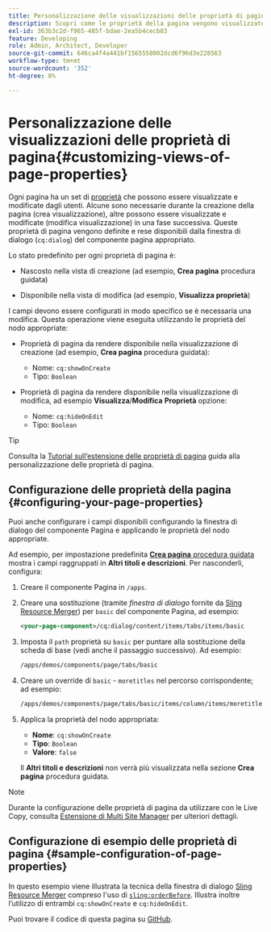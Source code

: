```yaml
---
title: Personalizzazione delle visualizzazioni delle proprietà di pagina
description: Scopri come le proprietà della pagina vengono visualizzate e modificate dagli autori.
exl-id: 363b3c2d-f965-485f-bdae-2ea5b4cecb83
feature: Developing
role: Admin, Architect, Developer
source-git-commit: 646ca4f4a441bf1565558002dcd6f96d3e228563
workflow-type: tm+mt
source-wordcount: '352'
ht-degree: 0%

---
```


# Personalizzazione delle visualizzazioni delle proprietà di pagina{#customizing-views-of-page-properties}

Ogni pagina ha un set di [proprietà](/help/sites-cloud/authoring/sites-console/page-properties.md) che possono essere visualizzate e modificate dagli utenti. Alcune sono necessarie durante la creazione della pagina (crea visualizzazione), altre possono essere visualizzate e modificate (modifica visualizzazione) in una fase successiva. Queste proprietà di pagina vengono definite e rese disponibili dalla finestra di dialogo (`cq:dialog`) del componente pagina appropriato.

Lo stato predefinito per ogni proprietà di pagina è:

* Nascosto nella vista di creazione (ad esempio, **Crea pagina** procedura guidata)

* Disponibile nella vista di modifica (ad esempio, **Visualizza proprietà**)

I campi devono essere configurati in modo specifico se è necessaria una modifica. Questa operazione viene eseguita utilizzando le proprietà del nodo appropriate:

* Proprietà di pagina da rendere disponibile nella visualizzazione di creazione (ad esempio, **Crea pagina** procedura guidata):

   * Nome: `cq:showOnCreate`
   * Tipo: `Boolean`

* Proprietà di pagina da rendere disponibile nella visualizzazione di modifica, ad esempio **Visualizza**/**Modifica**  **Proprietà** opzione:

   * Nome: `cq:hideOnEdit`
   * Tipo: `Boolean`

>[!TIP]
>
>Consulta la [Tutorial sull’estensione delle proprietà di pagina](https://experienceleague.adobe.com/docs/experience-manager-learn/sites/developing/page-properties-technical-video-develop.html) guida alla personalizzazione delle proprietà di pagina.

## Configurazione delle proprietà della pagina {#configuring-your-page-properties}

Puoi anche configurare i campi disponibili configurando la finestra di dialogo del componente Pagina e applicando le proprietà del nodo appropriate.

Ad esempio, per impostazione predefinita [**Crea pagina** procedura guidata](/help/sites-cloud/authoring/sites-console/creating-pages.md#creating-a-new-page) mostra i campi raggruppati in **Altri titoli e descrizioni**. Per nasconderli, configura:

1. Creare il componente Pagina in `/apps`.
1. Creare una sostituzione (tramite *finestra di dialogo* fornite da [Sling Resource Merger](/help/implementing/developing/introduction/sling-resource-merger.md)) per `basic` del componente Pagina, ad esempio:

   ```xml
   <your-page-component>/cq:dialog/content/items/tabs/items/basic
   ```

1. Imposta il `path` proprietà su `basic` per puntare alla sostituzione della scheda di base (vedi anche il passaggio successivo). Ad esempio:

   ```xml
   /apps/demos/components/page/tabs/basic
   ```

1. Creare un override di `basic` - `moretitles` nel percorso corrispondente; ad esempio:

   ```xml
   /apps/demos/components/page/tabs/basic/items/column/items/moretitles
   ```

1. Applica la proprietà del nodo appropriata:

   * **Nome**: `cq:showOnCreate`
   * **Tipo**: `Boolean`
   * **Valore**: `false`

   Il **Altri titoli e descrizioni** non verrà più visualizzata nella sezione **Crea pagina** procedura guidata.

>[!NOTE]
>
>Durante la configurazione delle proprietà di pagina da utilizzare con le Live Copy, consulta [Estensione di Multi Site Manager](/help/implementing/developing/extending/msm.md#configuring-msm-locks-on-page-properties) per ulteriori dettagli.

## Configurazione di esempio delle proprietà di pagina {#sample-configuration-of-page-properties}

In questo esempio viene illustrata la tecnica della finestra di dialogo [Sling Resource Merger](/help/implementing/developing/introduction/sling-resource-merger.md) compreso l&#39;uso di [`sling:orderBefore`](/help/implementing/developing/introduction/sling-resource-merger.md#properties). Illustra inoltre l’utilizzo di entrambi `cq:showOnCreate` e `cq:hideOnEdit`.

Puoi trovare il codice di questa pagina su [GitHub](https://github.com/Adobe-Marketing-Cloud/aem-authoring-extension-page-dialog).
